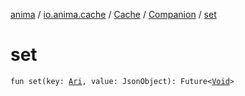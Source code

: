 [anima](../../../index.md) / [io.anima.cache](../../index.md) / [Cache](../index.md) / [Companion](index.md) / [set](./set.md)

# set

`fun set(key: `[`Ari`](../../../io.anima/-ari.md)`, value: JsonObject): Future<`[`Void`](https://docs.oracle.com/javase/6/docs/api/java/lang/Void.html)`>`